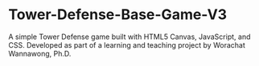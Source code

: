 # Tower-Defense-Base-Game-V3
A simple Tower Defense game built with HTML5 Canvas, JavaScript, and CSS. Developed as part of a learning and teaching project by Worachat Wannawong, Ph.D. 
